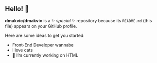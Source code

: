 ## Hello! 👋


**dmakvic/dmakvic** is a ✨ _special_ ✨ repository because its `README.md` (this file) appears on your GitHub profile.

Here are some ideas to get you started:
- Front-End Developer wannabe
- I love cats
- 🔭 I’m currently working on HTML
  

